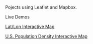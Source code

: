 Pojects using Leaflet and Mapbox.

Live Demos

<a href="https://dhagquist.github.io/Leaflet/latlng.html" target="_blank">Lat/Lon Interactive Map</a>
  
<a href="https://dhagquist.github.io/Leaflet/us_popden_state_interactive.html" target="_blank">U.S. Population Density Interactive Map</a>
